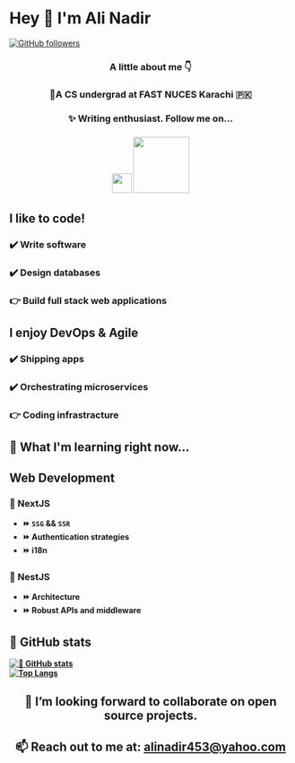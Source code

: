 # Hey 👋 I'm Ali Nadir
 [![GitHub followers](https://img.shields.io/github/followers/alinadir44.svg?style=social&label=Follow)](https://github.com/alinadir44?tab=followers) <br/>

<h3 align="center" width=50px>  A little about me 👇 </h3>
<h3 align="center">📖A CS undergrad at FAST NUCES Karachi 🇵🇰 </h3>
<h3 align="center">✨ Writing enthusiast. Follow me on... </h3>
<h3 align="center"><a href="https://www.linkedin.com/in/salinadir"><img src="https://github.com/dheereshagrwal/colored-icons/blob/master/svg/linkedin.svg" width="35px"></a> <a href="https://www.medium.com/@edgecake88"><img src="https://img.shields.io/badge/Medium-12100E?style=for-the-badge&logo=medium&logoColor=white" width="100px"></a> </h3>
<h2 align="left">  I like to code! </h2>
  <div align="left">
    <h3> ✔️ Write software</h3>
    <h3> ✔️ Design databases</h3>
    <h3> 👉 Build full stack web applications</h3>
  </div>
<h2 align="left"> I enjoy <b>DevOps & Agile<b> </h2>
  <div align="left">
    <h3> ✔️ Shipping apps </h3>
    <h3> ✔️ Orchestrating microservices </h3>
    <h3> 👉 Coding infrastracture </h3>
  </div>

## 🌱 What I'm learning right now...
## Web Development
### 🌟 NextJS
- ⏩ `SSG` && `SSR`
- ⏩ Authentication strategies
- ⏩ i18n
### 🌟 NestJS
- ⏩ Architecture
- ⏩ Robust APIs and middleware
## 👀 GitHub stats
[![👀 GitHub stats](https://github-readme-stats.vercel.app/api?username=alinadir44&show_icons=true&theme=radical)](https://github.com/alinadir44/github-readme-stats) </br>
[![Top Langs](https://github-readme-stats-git-masterrstaa-rickstaa.vercel.app/api/top-langs/?username=alinadir44&hide=javascript,css,scss,html&theme=tokyonight)](https://github.com/alinadir44/github-readme-stats)

<h2 align="center"> 👯 I’m looking forward to collaborate on open source projects. </h3>
<h2 align="center"> 📫 Reach out to me at: <a href="alinadir453@yahoo.com">alinadir453@yahoo.com</a> </h3>
<!---
alinadir44/alinadir44 is a ✨ special ✨ repository because its `README.md` (this file) appears on your GitHub profile.
You can click the Preview link to take a look at your changes.
--->

